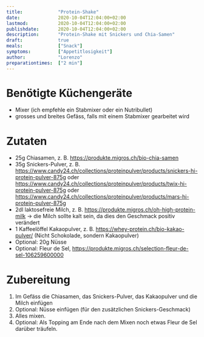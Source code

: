 ```yaml
---
title:             "Protein-Shake"
date:              2020-10-04T12:04:00+02:00
lastmod:           2020-10-04T12:04:00+02:00
publishdate:       2020-10-04T12:04:00+02:00
description:       "Protein-Shake mit Snickers und Chia-Samen"
draft:             true
meals:             ["Snack"]
symptoms:          ["Appetitlosigkeit"]
author:            "Lorenzo"
preparationtimes:  ["2 min"]
---
```


# Benötigte Küchengeräte
- Mixer (ich empfehle ein Stabmixer oder ein Nutribullet)
- grosses und breites Gefäss, falls mit einem Stabmixer gearbeitet wird

# Zutaten
- 25g Chiasamen, z. B. https://produkte.migros.ch/bio-chia-samen
- 35g Snickers-Pulver, z. B. https://www.candy24.ch/collections/proteinpulver/products/snickers-hi-protein-pulver-875g oder https://www.candy24.ch/collections/proteinpulver/products/twix-hi-protein-pulver-875g oder https://www.candy24.ch/collections/proteinpulver/products/mars-hi-protein-pulver-875g
- 2dl laktosefreie Milch, z. B. https://produkte.migros.ch/oh-high-protein-milk
-> die Milch sollte kalt sein, da dies den Geschmack positiv verändert
- 1 Kaffeelöffel Kakaopulver, z. B. https://whey-protein.ch/bio-kakao-pulver/ 
(Nicht Schokolade, sondern Kakaopulver)
- Optional: 20g Nüsse
- Optional: Fleur de Sel, https://produkte.migros.ch/selection-fleur-de-sel-106259600000

# Zubereitung
1. Im Gefäss die Chiasamen, das Snickers-Pulver, das Kakaopulver und die Milch einfügen
2. Optional: Nüsse einfügen (für den zusätzlichen Snickers-Geschmack)
3. Alles mixen.
4. Optional: Als Topping am Ende nach dem Mixen noch etwas Fleur de Sel darüber träufeln. 